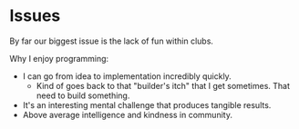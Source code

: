 # Issues

By far our biggest issue is the lack of fun within clubs.

Why I enjoy programming:

* I can go from idea to implementation incredibly quickly.
  * Kind of goes back to that "builder's itch" that I get sometimes. That need
    to build something.
* It's an interesting mental challenge that produces tangible results.
* Above average intelligence and kindness in community.
